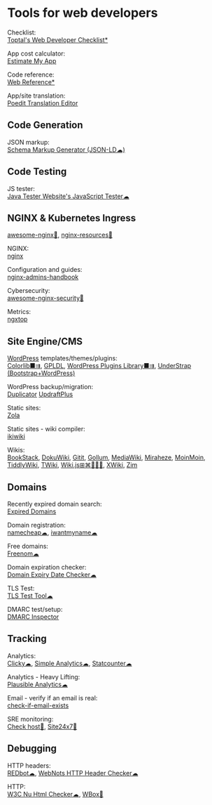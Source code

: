 
# Tools for web developers

Checklist:  
[Toptal's Web Developer Checklist*](https://www.toptal.com/developers/webdevchecklist)

App cost calculator:  
[Estimate My App](https://estimatemyapp.com/)

Code reference:  
[Web Reference*](https://webreference.com/)

App/site translation:  
[Poedit Translation Editor](https://poedit.net/)

## Code Generation

JSON markup:  
[Schema Markup Generator (JSON-LD☁)](https://technicalseo.com/tools/schema-markup-generator/)

## Code Testing

JS tester:  
[Java Tester Website's JavaScript Tester☁](https://javatester.org/javascript.html)

## NGINX & Kubernetes Ingress

[awesome-nginx💩](https://github.com/agile6v/awesome-nginx),
[nginx-resources💩](https://github.com/fcambus/nginx-resources)

NGINX:  
[nginx](https://nginx.org/)

Configuration and guides:  
[nginx-admins-handbook](https://github.com/trimstray/nginx-admins-handbook)

Cybersecurity:  
[awesome-nginx-security💩](https://github.com/wallarm/awesome-nginx-security)

Metrics:  
[ngxtop](https://github.com/lebinh/ngxtop)

## Site Engine/CMS

[WordPress](https://wordpress.org/) templates/themes/plugins:  
[Colorlib■⇉](https://colorlib.com/wp/templates/),
[GPLDL](https://gpldl.com/),
[WordPress Plugins Library■⇉](https://wordpress.org/plugins/),
[UnderStrap (Bootstrap+WordPress)](https://understrap.com/)

WordPress backup/migration:  
[Duplicator](https://duplicator.com/)
[UpdraftPlus](https://updraftplus.com/)

Static sites:  
[Zola](https://www.getzola.org/)

Static sites - wiki compiler:  
[ikiwiki](https://ikiwiki.info/)

Wikis:  
[BookStack](https://www.bookstackapp.com/),
[DokuWiki](https://www.dokuwiki.org/),
[Gitit](https://github.com/jgm/gitit),
[Gollum](https://github.com/gollum/gollum),
[MediaWiki](https://www.mediawiki.org/), [Miraheze](https://miraheze.org/), [MoinMoin](https://moinmo.in/),
[TiddlyWiki](https://tiddlywiki.com),
[TWiki](https://twiki.org/),
[Wiki.js⊞⌘🐧🍎🤖](https://wiki.js.org/),
[XWiki](https://www.xwiki.org/),
[Zim](https://zim-wiki.org)

## Domains

Recently expired domain search:  
[Expired Domains](https://www.expireddomains.net/)

Domain registration:  
[namecheap☁](https://www.namecheap.com/),
[iwantmyname☁](https://iwantmyname.com/)

Free domains:  
[Freenom☁](https://www.freenom.com)

Domain expiration checker:  
[Domain Expiry Date Checker☁](https://www.websiteplanet.com/webtools/check-domain/)

TLS Test:  
[TLS Test Tool☁](https://geekflare.com/tools/tls-test)

DMARC test/setup:  
[DMARC Inspector](https://dmarcian.com/dmarc-inspector/)

## Tracking

Analytics:  
[Clicky☁](https://clicky.com/),
[Simple Analytics☁](https://simpleanalytics.com/),
[Statcounter☁](https://statcounter.com/)

Analytics - Heavy Lifting:  
[Plausible Analytics☁](https://plausible.io/)

Email - verify if an email is real:  
[check-if-email-exists](https://github.com/reacherhq/check-if-email-exists)

SRE monitoring:  
[Check host💩](https://check-host.net/),
[Site24x7💩](https://www.site24x7.com/tools/)

## Debugging

HTTP headers:  
[REDbot☁](https://redbot.org/),
[WebNots HTTP Header Checker☁](https://www.webnots.com/seo-tools/http-header-checker/)

HTTP:  
[W3C Nu Html Checker☁](https://validator.w3.org/nu/),
[WBox🐧](http://www.hping.org/wbox/)
